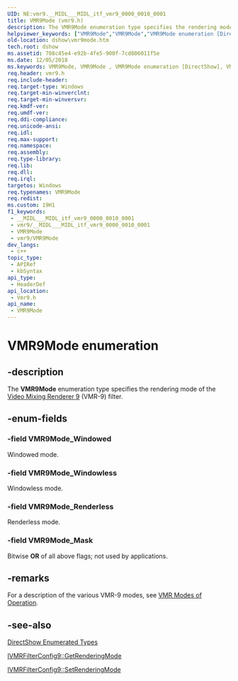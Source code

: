 ```yaml
---
UID: NE:vmr9.__MIDL___MIDL_itf_vmr9_0000_0010_0001
title: VMR9Mode (vmr9.h)
description: The VMR9Mode enumeration type specifies the rendering mode of the Video Mixing Renderer 9 (VMR-9) filter.
helpviewer_keywords: ["VMR9Mode","VMR9Mode","VMR9Mode enumeration [DirectShow]","VMR9ModeEnumeration","VMR9Mode_Mask","VMR9Mode_Renderless","VMR9Mode_Windowed","VMR9Mode_Windowless","dshow.vmr9mode","enumeration [DirectShow]","vmr9/VMR9Mode","vmr9/VMR9Mode_Mask","vmr9/VMR9Mode_Renderless","vmr9/VMR9Mode_Windowed","vmr9/VMR9Mode_Windowless"]
old-location: dshow\vmr9mode.htm
tech.root: dshow
ms.assetid: 708c45e4-e92b-4fe5-900f-7cd806011f5e
ms.date: 12/05/2018
ms.keywords: VMR9Mode, VMR9Mode , VMR9Mode enumeration [DirectShow], VMR9ModeEnumeration, VMR9Mode_Mask, VMR9Mode_Renderless, VMR9Mode_Windowed, VMR9Mode_Windowless, dshow.vmr9mode, enumeration [DirectShow], vmr9/VMR9Mode, vmr9/VMR9Mode_Mask, vmr9/VMR9Mode_Renderless, vmr9/VMR9Mode_Windowed, vmr9/VMR9Mode_Windowless
req.header: vmr9.h
req.include-header: 
req.target-type: Windows
req.target-min-winverclnt: 
req.target-min-winversvr: 
req.kmdf-ver: 
req.umdf-ver: 
req.ddi-compliance: 
req.unicode-ansi: 
req.idl: 
req.max-support: 
req.namespace: 
req.assembly: 
req.type-library: 
req.lib: 
req.dll: 
req.irql: 
targetos: Windows
req.typenames: VMR9Mode
req.redist: 
ms.custom: 19H1
f1_keywords:
 - __MIDL___MIDL_itf_vmr9_0000_0010_0001
 - vmr9/__MIDL___MIDL_itf_vmr9_0000_0010_0001
 - VMR9Mode
 - vmr9/VMR9Mode
dev_langs:
 - c++
topic_type:
 - APIRef
 - kbSyntax
api_type:
 - HeaderDef
api_location:
 - Vmr9.h
api_name:
 - VMR9Mode
---
```


# VMR9Mode enumeration


## -description

The <b>VMR9Mode</b> enumeration type specifies the rendering mode of the <a href="/windows/desktop/DirectShow/video-mixing-renderer-filter-9">Video Mixing Renderer 9</a> (VMR-9) filter.

## -enum-fields

### -field VMR9Mode_Windowed

Windowed mode.

### -field VMR9Mode_Windowless

Windowless mode.

### -field VMR9Mode_Renderless

Renderless mode.

### -field VMR9Mode_Mask

Bitwise <b>OR</b> of all above flags; not used by applications.

## -remarks

For a description of the various VMR-9 modes, see <a href="/windows/desktop/DirectShow/vmr-modes-of-operation">VMR Modes of Operation</a>.

## -see-also

<a href="/windows/desktop/DirectShow/directshow-enumerated-types">DirectShow Enumerated Types</a>



<a href="/windows/desktop/api/vmr9/nf-vmr9-ivmrfilterconfig9-getrenderingmode">IVMRFilterConfig9::GetRenderingMode</a>



<a href="/windows/desktop/api/vmr9/nf-vmr9-ivmrfilterconfig9-setrenderingmode">IVMRFilterConfig9::SetRenderingMode</a>
